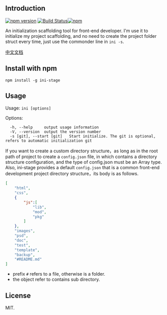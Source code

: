## Introduction 

[![npm version](https://badge.fury.io/js/ini-stage.svg)](https://badge.fury.io/js/ini-stage) [![Build Status](https://travis-ci.org/zhangyihua/ini-stage.svg?branch=master)](https://travis-ci.org/zhangyihua/ini-stage)[![npm](https://img.shields.io/npm/dt/ini-stage.svg)](http://npm-stat.com/charts.html?package=ini-stage&author=zhangyihua&from=2015-06-01&to=2116-01-24)

An initialization scaffolding tool for front-end developer. I'm use it to initialize my project scaffolding, and no need to create the project folder struct every time, just use the commonder line in `ini -s`.

[中文文档](./README_CN.md)

## Install with npm

`npm install -g ini-stage`

## Usage

Usage: `ini [options]`

Options:

```
  -h, --help     output usage information
  -V, --version  output the version number
  -s [git], --start [git]   Start initialize. The git is optional, refers to automatic initialization git
```

If you want to create a custom directory structure，as long as in the root path of project to create a `config.json` file, in which contains a directory structure configuration, and the type of config.json must be an Array type. Also, ini-stage provides a default `config.json` that is a common front-end development project directory structure，its body is as follows.

```json
[
    "html",
    "css",
    {
        "js":[
            "lib",
            "mod",
            "pkg"
        ]
    },
    "images",
    "psd",
    "doc",
    "test",
    "template",
    "backup",
    "#README.md"
]

```

- prefix `#`  refers to a file, otherwise is a folder.
- the object refer to contains sub directory.

## License

MIT.
